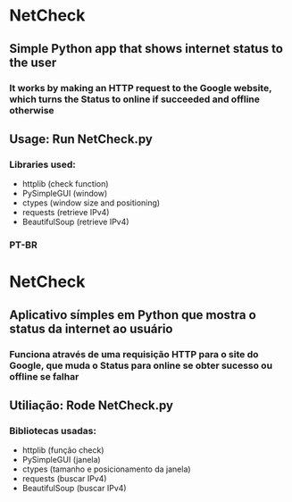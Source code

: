 # NetCheck
## Simple Python app that shows internet status to the user
### It works by making an HTTP request to the Google website, which turns the Status to online if succeeded and offline otherwise

## Usage: Run NetCheck.py

### Libraries used:
- httplib (check function)
- PySimpleGUI (window)
- ctypes (window size and positioning)
- requests (retrieve IPv4)
- BeautifulSoup (retrieve IPv4)

### PT-BR
# NetCheck
## Aplicativo símples em Python que mostra o status da internet ao usuário
### Funciona através de uma requisição HTTP para o site do Google, que muda o Status para online se obter sucesso ou offline se falhar

## Utiliação: Rode NetCheck.py

### Bibliotecas usadas:
- httplib (função check)
- PySimpleGUI (janela)
- ctypes (tamanho e posicionamento da janela)
- requests (buscar IPv4)
- BeautifulSoup (buscar IPv4)